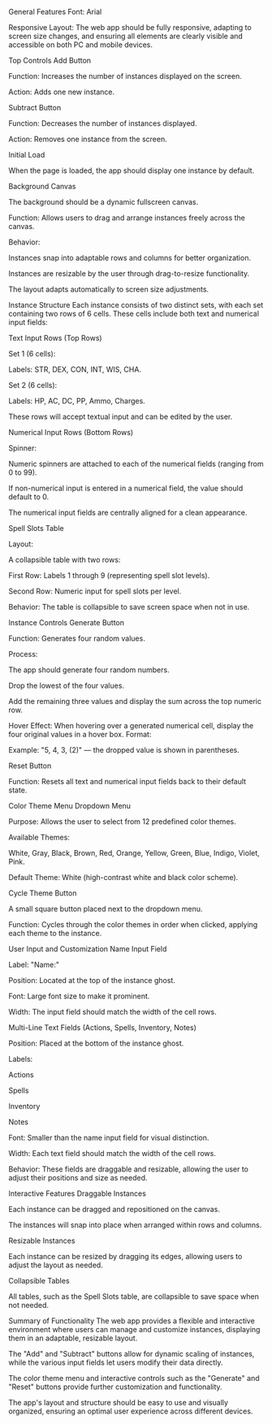 General Features
Font: Arial

Responsive Layout: The web app should be fully responsive, adapting to screen size changes, and ensuring all elements are clearly visible and accessible on both PC and mobile devices.

Top Controls
Add Button

Function: Increases the number of instances displayed on the screen.

Action: Adds one new instance.

Subtract Button

Function: Decreases the number of instances displayed.

Action: Removes one instance from the screen.

Initial Load

When the page is loaded, the app should display one instance by default.

Background Canvas

The background should be a dynamic fullscreen canvas.

Function: Allows users to drag and arrange instances freely across the canvas.

Behavior:

Instances snap into adaptable rows and columns for better organization.

Instances are resizable by the user through drag-to-resize functionality.

The layout adapts automatically to screen size adjustments.

Instance Structure
Each instance consists of two distinct sets, with each set containing two rows of 6 cells. These cells include both text and numerical input fields:

Text Input Rows (Top Rows)

Set 1 (6 cells):

Labels: STR, DEX, CON, INT, WIS, CHA.

Set 2 (6 cells):

Labels: HP, AC, DC, PP, Ammo, Charges.

These rows will accept textual input and can be edited by the user.

Numerical Input Rows (Bottom Rows)

Spinner:

Numeric spinners are attached to each of the numerical fields (ranging from 0 to 99).

If non-numerical input is entered in a numerical field, the value should default to 0.

The numerical input fields are centrally aligned for a clean appearance.

Spell Slots Table

Layout:

A collapsible table with two rows:

First Row: Labels 1 through 9 (representing spell slot levels).

Second Row: Numeric input for spell slots per level.

Behavior: The table is collapsible to save screen space when not in use.

Instance Controls
Generate Button

Function: Generates four random values.

Process:

The app should generate four random numbers.

Drop the lowest of the four values.

Add the remaining three values and display the sum across the top numeric row.

Hover Effect: When hovering over a generated numerical cell, display the four original values in a hover box. Format:

Example: "5, 4, 3, (2)" — the dropped value is shown in parentheses.

Reset Button

Function: Resets all text and numerical input fields back to their default state.

Color Theme Menu
Dropdown Menu

Purpose: Allows the user to select from 12 predefined color themes.

Available Themes:

White, Gray, Black, Brown, Red, Orange, Yellow, Green, Blue, Indigo, Violet, Pink.

Default Theme: White (high-contrast white and black color scheme).

Cycle Theme Button

A small square button placed next to the dropdown menu.

Function: Cycles through the color themes in order when clicked, applying each theme to the instance.

User Input and Customization
Name Input Field

Label: "Name:"

Position: Located at the top of the instance ghost.

Font: Large font size to make it prominent.

Width: The input field should match the width of the cell rows.

Multi-Line Text Fields (Actions, Spells, Inventory, Notes)

Position: Placed at the bottom of the instance ghost.

Labels:

Actions

Spells

Inventory

Notes

Font: Smaller than the name input field for visual distinction.

Width: Each text field should match the width of the cell rows.

Behavior: These fields are draggable and resizable, allowing the user to adjust their positions and size as needed.

Interactive Features
Draggable Instances

Each instance can be dragged and repositioned on the canvas.

The instances will snap into place when arranged within rows and columns.

Resizable Instances

Each instance can be resized by dragging its edges, allowing users to adjust the layout as needed.

Collapsible Tables

All tables, such as the Spell Slots table, are collapsible to save space when not needed.

Summary of Functionality
The web app provides a flexible and interactive environment where users can manage and customize instances, displaying them in an adaptable, resizable layout.

The "Add" and "Subtract" buttons allow for dynamic scaling of instances, while the various input fields let users modify their data directly.

The color theme menu and interactive controls such as the "Generate" and "Reset" buttons provide further customization and functionality.

The app's layout and structure should be easy to use and visually organized, ensuring an optimal user experience across different devices.
